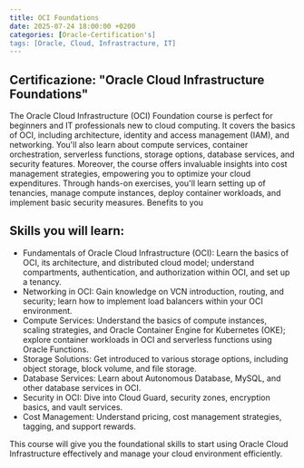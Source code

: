 ```yaml
---
title: OCI Foundations
date: 2025-07-24 18:00:00 +0200
categories: [Oracle-Certification's]
tags: [Oracle, Cloud, Infrastracture, IT]
---
```


## Certificazione: "Oracle Cloud Infrastructure Foundations"
The Oracle Cloud Infrastructure (OCI) Foundation course is perfect for beginners and IT professionals new to cloud computing. It covers the basics of OCI, including architecture, identity and access management (IAM), and networking. You'll also learn about compute services, container orchestration, serverless functions, storage options, database services, and security features. Moreover, the course offers invaluable insights into cost management strategies, empowering you to optimize your cloud expenditures.  Through hands-on exercises, you'll learn setting up of tenancies, manage compute instances, deploy container workloads, and implement basic security measures.
Benefits to you

## Skills you will learn:
- Fundamentals of Oracle Cloud Infrastructure (OCI): Learn the basics of OCI, its architecture, and distributed cloud model; understand compartments, authentication, and authorization within OCI, and set up a tenancy.
- Networking in OCI: Gain knowledge on VCN introduction, routing, and security; learn how to implement load balancers within your OCI environment.
- Compute Services: Understand the basics of compute instances, scaling strategies, and Oracle Container Engine for Kubernetes (OKE); explore container workloads in OCI and serverless functions using Oracle Functions.
- Storage Solutions: Get introduced to various storage options, including object storage, block volume, and file storage.
- Database Services: Learn about Autonomous Database, MySQL, and other database services in OCI.
- Security in OCI: Dive into Cloud Guard, security zones, encryption basics, and vault services.
- Cost Management: Understand pricing, cost management strategies, tagging, and support rewards.

This course will give you the foundational skills to start using Oracle Cloud Infrastructure effectively and manage your cloud environment efficiently.



